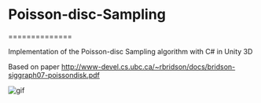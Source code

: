 # Poisson-disc-Sampling

==============

Implementation of the Poisson-disc Sampling algorithm with C# in Unity 3D

Based on paper http://www-devel.cs.ubc.ca/~rbridson/docs/bridson-siggraph07-poissondisk.pdf

![gif](http://i.imgur.com/jf7jbZY.gifv)
